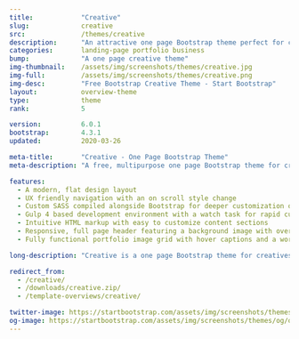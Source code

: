 ```yaml
---
title:            "Creative"
slug:             creative
src:              /themes/creative
description:      "An attractive one page Bootstrap theme perfect for creative portfolios and businesses"
categories:       landing-page portfolio business
bump:             "A one page creative theme"
img-thumbnail:    /assets/img/screenshots/themes/creative.jpg
img-full:         /assets/img/screenshots/themes/creative.png
img-desc:         "Free Bootstrap Creative Theme - Start Bootstrap"
layout:           overview-theme
type:             theme
rank:             5

version:          6.0.1
bootstrap:        4.3.1
updated:          2020-03-26

meta-title:       "Creative - One Page Bootstrap Theme"
meta-description: "A free, multipurpose one page Bootstrap theme for creatives, businesses, and more. All Start Bootstrap templates are free to download and open source."

features:
  - A modern, flat design layout
  - UX friendly navigation with an on scroll style change
  - Custom SASS compiled alongside Bootstrap for deeper customization options
  - Gulp 4 based development environment with a watch task for rapid custom development
  - Intuitive HTML markup with easy to customize content sections
  - Responsive, full page header featuring a background image with overlay and vertically centered content
  - Fully functional portfolio image grid with hover captions and a working lightbox gallery

long-description: "Creative is a one page Bootstrap theme for creatives, small businesses, and other multipurpose use. A modern, flat design style works in unison with rich features and plugins making this theme a great boilerplate for your next Bootstrap based project!"

redirect_from:
  - /creative/
  - /downloads/creative.zip/
  - /template-overviews/creative/

twitter-image: https://startbootstrap.com/assets/img/screenshots/themes/twitter/twitter-creative.png
og-image: https://startbootstrap.com/assets/img/screenshots/themes/og/og-creative.png
---
```

